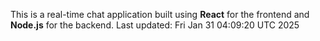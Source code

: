 This is a real-time chat application built using **React** for the frontend and **Node.js** for the backend.
Last updated: Fri Jan 31 04:09:20 UTC 2025
